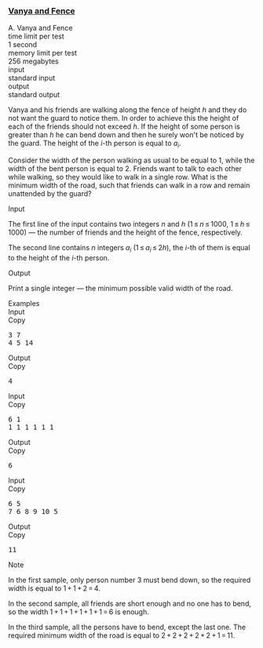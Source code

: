 <h3><a href="https://codeforces.com/contest/677/problem/A" target="_blank" rel="noopener noreferrer">Vanya and Fence</a></h3>
<div class="header"><div class="title">A. Vanya and Fence</div><div class="time-limit"><div class="property-title">time limit per test</div>1 second</div><div class="memory-limit"><div class="property-title">memory limit per test</div>256 megabytes</div><div class="input-file input-standard"><div class="property-title">input</div>standard input</div><div class="output-file output-standard"><div class="property-title">output</div>standard output</div></div><div><p>Vanya and his friends are walking along the fence of height <span class="tex-span"><i>h</i></span> and they do not want the guard to notice them. In order to achieve this the height of each of the friends should not exceed <span class="tex-span"><i>h</i></span>. If the height of some person is greater than <span class="tex-span"><i>h</i></span> he can bend down and then he surely won't be noticed by the guard. The height of the <span class="tex-span"><i>i</i></span>-th person is equal to <span class="tex-span"><i>a</i><sub class="lower-index"><i>i</i></sub></span>.</p><p>Consider the width of the person walking as usual to be equal to <span class="tex-span">1</span>, while the width of the bent person is equal to <span class="tex-span">2</span>. Friends want to talk to each other while walking, so they would like to walk in a single row. What is the minimum width of the road, such that friends can walk in a row and remain unattended by the guard?</p></div><div class="input-specification"><div class="section-title">Input</div><p>The first line of the input contains two integers <span class="tex-span"><i>n</i></span> and <span class="tex-span"><i>h</i></span> (<span class="tex-span">1 ≤ <i>n</i> ≤ 1000</span>, <span class="tex-span">1 ≤ <i>h</i> ≤ 1000</span>)&nbsp;— the number of friends and the height of the fence, respectively.</p><p>The second line contains <span class="tex-span"><i>n</i></span> integers <span class="tex-span"><i>a</i><sub class="lower-index"><i>i</i></sub></span> (<span class="tex-span">1 ≤ <i>a</i><sub class="lower-index"><i>i</i></sub> ≤ 2<i>h</i></span>), the <span class="tex-span"><i>i</i></span>-th of them is equal to the height of the <span class="tex-span"><i>i</i></span>-th person.</p></div><div class="output-specification"><div class="section-title">Output</div><p>Print a single integer&nbsp;— the minimum possible valid width of the road.</p></div><div class="sample-tests"><div class="section-title">Examples</div><div class="sample-test"><div class="input"><div class="title">Input<div title="Copy" data-clipboard-target="#id009990662954559174" id="id0029596030203816004" class="input-output-copier">Copy</div></div><pre id="id009990662954559174">3 7<br>4 5 14<br></pre></div><div class="output"><div class="title">Output<div title="Copy" data-clipboard-target="#id007934120293276979" id="id008431377816280153" class="input-output-copier">Copy</div></div><pre id="id007934120293276979">4<br></pre></div><div class="input"><div class="title">Input<div title="Copy" data-clipboard-target="#id009670359991819867" id="id0010761430665439142" class="input-output-copier">Copy</div></div><pre id="id009670359991819867">6 1<br>1 1 1 1 1 1<br></pre></div><div class="output"><div class="title">Output<div title="Copy" data-clipboard-target="#id0031345686141495477" id="id007747893994284556" class="input-output-copier">Copy</div></div><pre id="id0031345686141495477">6<br></pre></div><div class="input"><div class="title">Input<div title="Copy" data-clipboard-target="#id0008494264066515023" id="id0042155274378612684" class="input-output-copier">Copy</div></div><pre id="id0008494264066515023">6 5<br>7 6 8 9 10 5<br></pre></div><div class="output"><div class="title">Output<div title="Copy" data-clipboard-target="#id00374479786278208" id="id00054859546122921765" class="input-output-copier">Copy</div></div><pre id="id00374479786278208">11<br></pre></div></div></div><div class="note"><div class="section-title">Note</div><p>In the first sample, only person number <span class="tex-span">3</span> must bend down, so the required width is equal to <span class="tex-span">1 + 1 + 2 = 4</span>.</p><p>In the second sample, all friends are short enough and no one has to bend, so the width <span class="tex-span">1 + 1 + 1 + 1 + 1 + 1 = 6</span> is enough.</p><p>In the third sample, all the persons have to bend, except the last one. The required minimum width of the road is equal to <span class="tex-span">2 + 2 + 2 + 2 + 2 + 1 = 11</span>.</p></div>